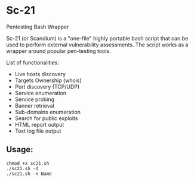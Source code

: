 # Sc-21 
Pentesting Bash Wrapper

Sc-21 (or Scandium) is a "one-file" highly portable bash script that can be used to perform external vulnerability assessments.
The script works as a wrapper around popular pen-testing tools.

List of functionalities:
- Live hosts discovery
- Targets Ownership (whois)
- Port discovery (TCP/UDP)
- Service enumeration
- Service probing
- Banner retrieval
- Sub-domains enumeration
- Search for public exploits
- HTML report output
- Text log file output

Usage:
-------------
```
chmod +x sc21.sh
./sc21.sh -d
./sc21.sh -n Name
```



